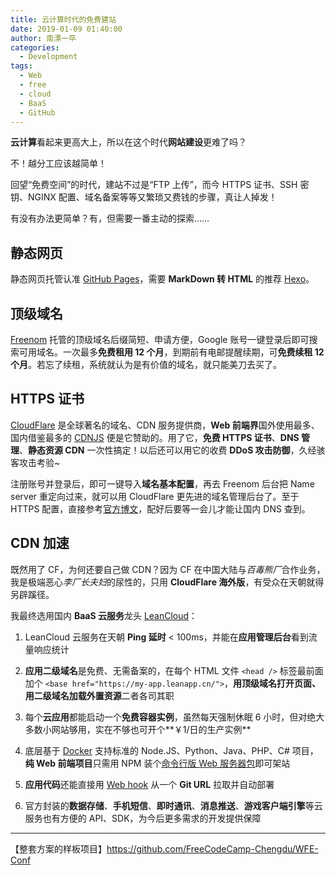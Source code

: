 ```yaml
---
title: 云计算时代的免费建站
date: 2019-01-09 01:40:00
author: 南漂一卒
categories:
  - Development
tags:
  - Web
  - free
  - cloud
  - BaaS
  - GitHub
---
```



**云计算**看起来更高大上，所以在这个时代**网站建设**更难了吗？

不！越分工应该越简单！

回望“免费空间”的时代，建站不过是“FTP 上传”，而今 HTTPS 证书、SSH 密钥、NGINX 配置、域名备案等等又繁琐又费钱的步骤，真让人掉发！

有没有办法更简单？有，但需要一番主动的探索……


## 静态网页

静态网页托管认准 [GitHub Pages](https://pages.github.com/)，需要 **MarkDown 转 HTML** 的推荐 [Hexo](/technology/programming/hello-hexo-travis/)。


## 顶级域名

[Freenom](https://www.freenom.com/) 托管的顶级域名后缀简短、申请方便，Google 账号一键登录后即可搜索可用域名。一次最多**免费租用 12 个月**，到期前有电邮提醒续期，可**免费续租 12 个月**。若忘了续租，系统就认为是有价值的域名，就只能美刀去买了。


## HTTPS 证书

[CloudFlare](https://www.cloudflare.com/?r=1) 是全球著名的域名、CDN 服务提供商，**Web 前端界**国外使用最多、国内借鉴最多的 [CDNJS](https://cdnjs.com/) 便是它赞助的。用了它，**免费 HTTPS 证书**、**DNS 管理**、**静态资源 CDN** 一次性搞定！以后还可以用它的收费 **DDoS 攻击防御**，久经骇客攻击考验~

注册账号并登录后，即可一键导入**域名基本配置**，再去 Freenom 后台把 Name server 重定向过来，就可以用 CloudFlare 更先进的域名管理后台了。至于 HTTPS 配置，直接参考[官方博文](https://blog.cloudflare.com/secure-and-fast-github-pages-with-cloudflare/#step2settingupourdns)，配好后要等一会儿才能让国内 DNS 查到。


## CDN 加速

既然用了 CF，为何还要自己做 CDN？因为 CF 在中国大陆与*百毒熊厂*合作业务，我是极端恶心*李厂长夫妇*的尿性的，只用 **CloudFlare 海外版**，有受众在天朝就得另辟蹊径。

我最终选用国内 **BaaS 云服务**龙头 [LeanCloud](https://leancloud.cn/)：

 1. LeanCloud 云服务在天朝 **Ping 延时** < 100ms，并能在**应用管理后台**看到流量响应统计

 2. **应用二级域名**是免费、无需备案的，在每个 HTML 文件 `<head />` 标签最前面加个 `<base href="https://my-app.leanapp.cn/">`，**用顶级域名打开页面、用二级域名加载外置资源**二者各司其职

 3. 每个**云应用**都能启动一个**免费容器实例**，虽然每天强制休眠 6 小时，但对绝大多数小网站够用，实在不够也可开个**￥1/日的生产实例**

 4. 底层基于 [Docker](https://www.docker.com/) 支持标准的 Node.JS、Python、Java、PHP、C# 项目，**纯 Web 前端项目**只需用 NPM 装个[命令行版 Web 服务器包](https://tech-query.me/KoApache/)即可架站

 5. **应用代码**还能直接用 [Web hook](https://developer.github.com/webhooks/) 从一个 **Git URL** 拉取并自动部署

 6. 官方封装的**数据存储**、**手机短信**、**即时通讯**、**消息推送**、**游戏客户端引擎**等云服务也有方便的 API、SDK，为今后更多需求的开发提供保障


---

【整套方案的样板项目】https://github.com/FreeCodeCamp-Chengdu/WFE-Conf
